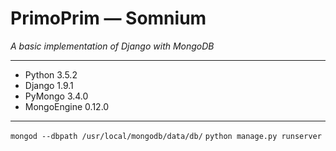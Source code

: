 # PrimoPrim — Somnium

_A basic implementation of Django with MongoDB_

___

- Python 3.5.2
- Django 1.9.1
- PyMongo 3.4.0
- MongoEngine 0.12.0

___

`mongod --dbpath /usr/local/mongodb/data/db/`
`python manage.py runserver`
